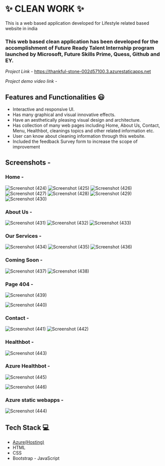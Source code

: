 # ✨ CLEAN WORK  ✨

This is a web based application developed for Lifestyle  related based website in india

### This web based clean application has been developed for the accomplishment of Future Ready Talent Internship program launched by Microsoft, Future Skills Prime, Quess, Github and EY.


*Project Link* - https://thankful-stone-002d57100.3.azurestaticapps.net


*Project demo video link*  - 


## Features and Functionalities 😃

- Interactive and responsive UI.
- Has many graphical and visual innovative effects.
- Have an aesthetically pleasing visual design and architecture.
- Has collection of many web pages including Home, About Us, Contact, Menu, Healthbot,  cleanings topics and other related information etc.
- User can know about cleaning information through this website.
- Included the feedback Survey form to increase the scope of improvement 

## Screenshots  -


### Home  - 

![Screenshot (424)](https://user-images.githubusercontent.com/125962232/232756388-c305baa6-5e48-475e-8e7e-390ce8c7fe6a.png)
![Screenshot (425)](https://user-images.githubusercontent.com/125962232/232756419-dbae00ed-0a6c-4a69-9c33-239eb559fd3b.png)
![Screenshot (426)](https://user-images.githubusercontent.com/125962232/232756439-ae89dc44-9562-4959-b473-5578c290569a.png)
![Screenshot (427)](https://user-images.githubusercontent.com/125962232/232756463-6a5803e8-582c-4c45-bb41-ad0d5efa0432.png)
![Screenshot (428)](https://user-images.githubusercontent.com/125962232/232756478-4ed657fc-4bd3-408f-9229-29f22d91ab75.png)
![Screenshot (429)](https://user-images.githubusercontent.com/125962232/232756493-2552dcc1-3a14-4c0a-a41f-360b4c286299.png)
![Screenshot (430)](https://user-images.githubusercontent.com/125962232/232756500-56f9e12c-3deb-4c90-bdec-3cf7a5f4aec1.png)



### About Us  -




![Screenshot (431)](https://user-images.githubusercontent.com/125962232/232756720-090b2039-0134-4bad-b8db-61ae1e188e08.png)
![Screenshot (432)](https://user-images.githubusercontent.com/125962232/232756744-18f7e7b2-f81e-4010-8507-94f856f154d8.png)
![Screenshot (433)](https://user-images.githubusercontent.com/125962232/232756752-444aad99-4902-4419-8b25-16cdd23ef793.png)




### Our Services  -


![Screenshot (434)](https://user-images.githubusercontent.com/125962232/232756971-b1583460-91e4-45fb-8ce3-2f7a29051ccd.png)
![Screenshot (435)](https://user-images.githubusercontent.com/125962232/232756998-28898474-6cde-45f8-a8e2-4d7afcad317a.png)
![Screenshot (436)](https://user-images.githubusercontent.com/125962232/232757006-ca6afe7b-c225-4cbf-b9b1-3625b85f3dc8.png)



### Coming Soon  -

![Screenshot (437)](https://user-images.githubusercontent.com/125962232/232757205-34734f5b-31f1-446f-bd25-bdaf3832c8a1.png)
![Screenshot (438)](https://user-images.githubusercontent.com/125962232/232757215-87796718-39f9-4d5a-8ebf-1bc0b98b14a1.png)


### Page 404  -

![Screenshot (439)](https://user-images.githubusercontent.com/125962232/232757316-35884d77-1915-4713-87ef-8567434afb0d.png)


![Screenshot (440)](https://user-images.githubusercontent.com/125962232/232757330-026c2d04-7f23-4261-bdbf-2dd4fad77414.png)


### Contact  -

![Screenshot (441)](https://user-images.githubusercontent.com/125962232/232757535-4090a663-251d-44af-ad08-efe487d2635f.png)
![Screenshot (442)](https://user-images.githubusercontent.com/125962232/232757558-a4227be6-ece4-4aef-ba3f-cae944c27c20.png)






### Healthbot  -


![Screenshot (443)](https://user-images.githubusercontent.com/125962232/232757740-c53ce644-48a4-47d4-ab9c-3db29dfe2237.png)





### Azure Healthbot  -




![Screenshot (445)](https://user-images.githubusercontent.com/125962232/232757971-c4cc4c0c-5000-4c6d-bc85-13c1a9dc883f.png)




![Screenshot (446)](https://user-images.githubusercontent.com/125962232/232757978-8a7cc651-45dd-4180-b464-863da7252d11.png)






### Azure static webapps  -





![Screenshot (444)](https://user-images.githubusercontent.com/125962232/232758006-a10f0722-ca88-4ade-8e3d-03accd28b91a.png)













## Tech Stack 💻

- [Azure(Hosting)](https://azure.microsoft.com/en-in/features/azure-portal/)
- HTML
- CSS
- Bootstrap
- JavaScript
